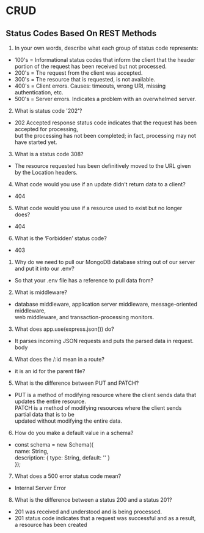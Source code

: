 # CRUD  

## Status Codes Based On REST Methods

1. In your own words, describe what each group of status code represents: 
  - 100's = Informational status codes that inform the client that the header portion of the request has been received but not processed.  
  - 200's = The request from the client was accepted.  
  - 300's = The resource that is requested, is not available.   
  - 400's = Client errors. Causes: timeouts, wrong URI, missing authentication, etc.
  - 500's = Server errors. Indicates a problem with an overwhelmed server.  


2. What is status code '202'?  
  - 202 Accepted response status code indicates that the request has been accepted for processing,  
    but the processing has not been completed; in fact, processing may not have started yet.
3. What is a status code 308?  
  - The resource requested has been definitively moved to the URL given by the Location headers.
4. What code would you use if an update didn’t return data to a client?  
  - 404
5. What code would you use if a resource used to exist but no longer does? 
  - 404
6. What is the ‘Forbidden’ status code?
  - 403


1. Why do we need to pull our MongoDB database string out of our server and put it into our .env?  
  - So that your .env file has a reference to pull data from?
2. What is middleware?  
  - database middleware, application server middleware, message-oriented middleware,  
    web middleware, and transaction-processing monitors.
3. What does app.use(express.json()) do?  
  - It parses incoming JSON requests and puts the parsed data in request. body
4. What does the /:id mean in a route?  
  - it is an id for the parent file?
5. What is the difference between PUT and PATCH?  
  - PUT is a method of modifying resource where the client sends data that updates the entire resource.  
    PATCH is a method of modifying resources where the client sends partial data that is to be  
    updated without modifying the entire data.
6. How do you make a default value in a schema?  
  - const schema = new Schema({  
      name: String,  
      description: { type: String, default: '' }  
});  
7. What does a 500 error status code mean?  
  - Internal Server Error  
8. What is the difference between a status 200 and a status 201?  
  - 201 was received and understood and is being processed.  
  - 201 status code indicates that a request was successful and as a result, a resource has been created
